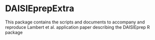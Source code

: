 # DAISIEprepExtra

This package contains the scripts and documents to accompany and reproduce Lambert et al. application paper describing the DAISIEprep R package
